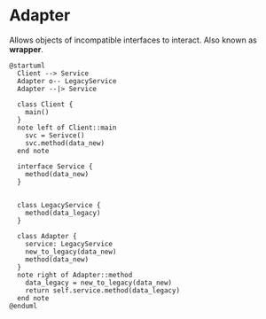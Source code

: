 #  Adapter

Allows objects of incompatible interfaces to interact. Also known as **wrapper**.

```puml
@startuml
  Client --> Service
  Adapter o-- LegacyService
  Adapter --|> Service

  class Client {
    main()
  }
  note left of Client::main
    svc = Serivce()
    svc.method(data_new)
  end note

  interface Service {
    method(data_new)
  }


  class LegacyService {
    method(data_legacy)
  }

  class Adapter {
    service: LegacyService
    new_to_legacy(data_new)
    method(data_new)
  }
  note right of Adapter::method
    data_legacy = new_to_legacy(data_new)
    return self.service.method(data_legacy)
  end note
@enduml
```
